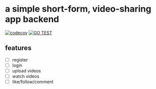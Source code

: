# a simple short-form, video-sharing app backend
[![codecov](https://codecov.io/gh/sixwaaaay/sharing/branch/master/graph/badge.svg?token=YHTN7I6UCK)](https://codecov.io/gh/sixwaaaay/sharing)  [![GO TEST](https://github.com/sixwaaaay/sharing/actions/workflows/gotest.yaml/badge.svg)](https://github.com/sixwaaaay/sharing/actions/workflows/gotest.yaml)

## features

- [ ] register
- [ ] login
- [ ] upload videos
- [ ] watch videos
- [ ] like/follow/comment
